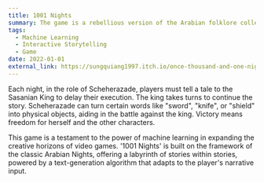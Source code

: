 ```yaml
---
title: 1001 Nights
summary: The game is a rebellious version of the Arabian folklore collection, Arabian Nights, enabled by machine learning. Players can write stories with AI and engage in a narrative battle to postpone execution by the Sasanian King.
tags:
  - Machine Learning
  - Interactive Storytelling
  - Game
date: 2022-01-01
external_link: https://sungquiang1997.itch.io/once-thousand-and-one-night
---
```


Each night, in the role of Scheherazade, players must tell a tale to the Sasanian King to delay their execution. The king takes turns to continue the story. Scheherazade can turn certain words like "sword", "knife", or "shield" into physical objects, aiding in the battle against the king. Victory means freedom for herself and the other characters.

This game is a testament to the power of machine learning in expanding the creative horizons of video games. '1001 Nights' is built on the framework of the classic Arabian Nights, offering a labyrinth of stories within stories, powered by a text-generation algorithm that adapts to the player's narrative input.
